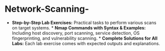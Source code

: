 # Network-Scanning-
* **Step-by-Step Lab Exercises:** Practical tasks to perform various scans on target systems. * **Nmap Commands with Syntax &amp; Examples:** Including host discovery, port scanning, service detection, OS fingerprinting, and vulnerability scanning. * **Complete Solutions for All Labs:** Each lab exercise comes with expected outputs and explanations. 
